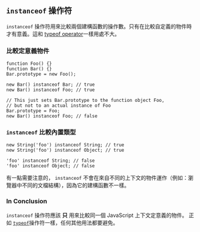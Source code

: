 ## `instanceof` 操作符

`instanceof` 操作符用來比較兩個建構函數的操作數。只有在比較自定義的物件時才有意義。這和 [typeof operator](#types.typeof)一樣用處不大。

### 比較定意義物件

    function Foo() {}
    function Bar() {}
    Bar.prototype = new Foo();

    new Bar() instanceof Bar; // true
    new Bar() instanceof Foo; // true

    // This just sets Bar.prototype to the function object Foo,
    // but not to an actual instance of Foo
    Bar.prototype = Foo;
    new Bar() instanceof Foo; // false

### `instanceof` 比較內置類型

    new String('foo') instanceof String; // true
    new String('foo') instanceof Object; // true

    'foo' instanceof String; // false
    'foo' instanceof Object; // false

有一點需要注意的， `instanceof` 不會在來自不同的上下文的物件運作（例如：瀏覽器中不同的文檔結構），因為它的建構函數不一樣。

### In Conclusion

`instanceof` 操作符應該 **只** 用來比較同一個 JavaScript 上下文定意義的物件。
正如 [`typeof`](#types.typeof)操作符一樣，任何其他用法都要避免。
